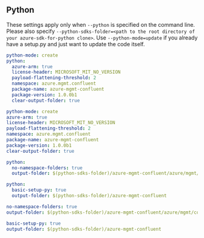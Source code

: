 ## Python

These settings apply only when `--python` is specified on the command line.
Please also specify `--python-sdks-folder=<path to the root directory of your azure-sdk-for-python clone>`.
Use `--python-mode=update` if you already have a setup.py and just want to update the code itself.

``` yaml $(python) && !$(track2)
python-mode: create
python:
  azure-arm: true
  license-header: MICROSOFT_MIT_NO_VERSION
  payload-flattening-threshold: 2
  namespace: azure.mgmt.confluent
  package-name: azure-mgmt-confluent
  package-version: 1.0.0b1
  clear-output-folder: true
```
``` yaml $(python) && $(track2)
python-mode: create
azure-arm: true
license-header: MICROSOFT_MIT_NO_VERSION
payload-flattening-threshold: 2
namespace: azure.mgmt.confluent
package-name: azure-mgmt-confluent
package-version: 1.0.0b1
clear-output-folder: true
```
``` yaml $(python) && $(python-mode) == 'update' && !$(track2)
python:
  no-namespace-folders: true
  output-folder: $(python-sdks-folder)/azure-mgmt-confluent/azure/mgmt/confluent
```
``` yaml $(python) && $(python-mode) == 'create' && !$(track2)
python:
  basic-setup-py: true
  output-folder: $(python-sdks-folder)/azure-mgmt-confluent
```
``` yaml $(python) && $(python-mode) == 'update' && $(track2)
no-namespace-folders: true
output-folder: $(python-sdks-folder)/azure-mgmt-confluent/azure/mgmt/confluent
```
``` yaml $(python) && $(python-mode) == 'create' && $(track2)
basic-setup-py: true
output-folder: $(python-sdks-folder)/azure-mgmt-confluent
```